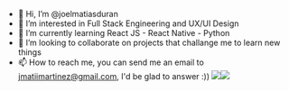 - 👋 Hi, I’m @joelmatiasduran
- 👀 I’m interested in Full Stack Engineering and UX/UI Design
- 🌱 I’m currently learning React JS - React Native - Python 
- 💞️ I’m looking to collaborate on projects that challange me to learn new things
- 📫 How to reach me, you can send me an email to jmatiimartinez@gmail.com, I'd be glad to answer :))
<img src="https://github-readme-stats.vercel.app/api?username=joelmatiasduran&show_icons=true&theme=dracula"><img src="https://github-readme-stats.vercel.app/api/top-langs/?username=joelmatiasduran&langs_count=8&theme=dracula">
